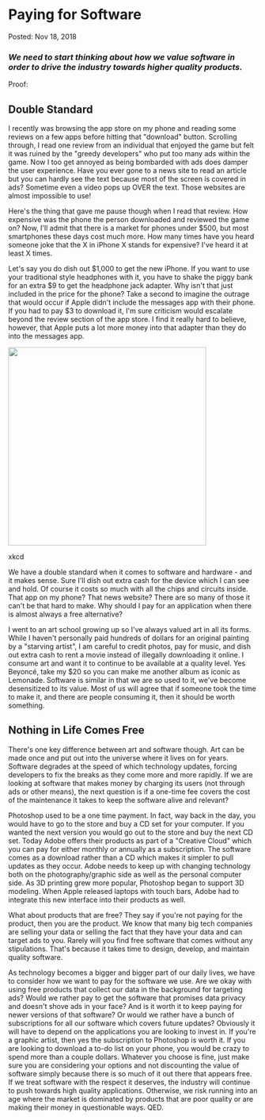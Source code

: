 <h1>Paying for Software</h1>
<span class="post-meta">Posted: Nov 18, 2018</span>
<h3><i>We need to start thinking about how we value software in order to drive the industry towards higher quality products.</i></h3>

Proof:

## Double Standard

I recently was browsing the app store on my phone and reading some reviews on a few apps before hitting that "download" button. Scrolling through, I read one review from an individual that enjoyed the game but felt it was ruined by the "greedy developers" who put too many ads within the game. Now I too get annoyed as being bombarded with ads does damper the user experience. Have you ever gone to a news site to read an article but you can hardly see the text because most of the screen is covered in ads? Sometime even a video pops up OVER the text. Those websites are almost impossible to use!

Here's the thing that gave me pause though when I read that review. How expensive was the phone the person downloaded and reviewed the game on? Now, I'll admit that there is a market for phones under $500, but most smartphones these days cost much more. How many times have you heard someone joke that the X in iPhone X stands for expensive? I've heard it at least X times.

Let's say you do dish out $1,000 to get the new iPhone. If you want to use your traditional style headphones with it, you have to shake the piggy bank for an extra $9 to get the headphone jack adapter. Why isn't that just included in the price for the phone? Take a second to imagine the outrage that would occur if Apple didn't include the messages app with their phone. If you had to pay $3 to download it, I'm sure criticism would escalate beyond the review section of the app store. I find it really hard to believe, however, that Apple puts a lot more money into that adapter than they do into the messages app.

<img class="post-gif" style="width:400px;height:400px" src="https://imgs.xkcd.com/comics/xkcd_phone_4.png"/>
<p class="img-caption">xkcd</p>

We have a double standard when it comes to software and hardware - and it makes sense. Sure I'll dish out extra cash for the device which I can see and hold. Of course it costs so much with all the chips and circuits inside. That app on my phone? That news website? There are so many of those it can't be that hard to make. Why should I pay for an application when there is almost always a free alternative?

I went to an art school growing up so I've always valued art in all its forms. While I haven't personally paid hundreds of dollars for an original painting by a "starving artist", I am careful to credit photos, pay for music, and dish out extra cash to rent a movie instead of illegally downloading it online. I consume art and want it to continue to be available at a quality level. Yes Beyoncé, take my $20 so you can make me another album as iconic as Lemonade. Software is similar in that we are so used to it, we've become desensitized to its value. Most of us will agree that if someone took the time to make it, and there are people consuming it, then it should be worth something.

## Nothing in Life Comes Free

There's one key difference between art and software though. Art can be made once and put out into the universe where it lives on for years. Software degrades at the speed of which technology updates, forcing developers to fix the breaks as they come more and more rapidly. If we are looking at software that makes money by charging its users (not through ads or other means), the next question is if a one-time fee covers the cost of the maintenance it takes to keep the software alive and relevant?

Photoshop used to be a one time payment. In fact, way back in the day, you would have to go to the store and buy a CD set for your computer. If you wanted the next version you would go out to the store and buy the next CD set. Today Adobe offers their products as part of a "Creative Cloud" which you can pay for either monthly or annually as a subscription. The software comes as a download rather than a CD which makes it simpler to pull updates as they occur. Adobe needs to keep up with changing technology both on the photography/graphic side as well as the personal computer side. As 3D printing grew more popular, Photoshop began to support 3D modeling. When Apple released laptops with touch bars, Adobe had to integrate this new interface into their products as well.

What about products that are free? They say if you're not paying for the product, then you are the product. We know that many big tech companies are selling your data or selling the fact that they have your data and can target ads to you. Rarely will you find free software that comes without any stipulations. That's because it takes time to design, develop, and maintain quality software.

As technology becomes a bigger and bigger part of our daily lives, we have to consider how we want to pay for the software we use. Are we okay with using free products that collect our data in the background for targeting ads? Would we rather pay to get the software that promises data privacy and doesn't shove ads in your face? And is it worth it to keep paying for newer versions of that software? Or would we rather have a bunch of subscriptions for all our software which covers future updates? Obviously it will have to depend on the applications you are looking to invest in. If you're a graphic artist, then yes the subscription to Photoshop is worth it. If you are looking to download a to-do list on your phone, you would be crazy to spend more than a couple dollars. Whatever you choose is fine, just make sure you are considering your options and not discounting the value of software simply because there is so much of it out there that appears free. If we treat software with the respect it deserves, the industry will continue to push towards high quality applications. Otherwise, we risk running into an age where the market is dominated by products that are poor quality or are making their money in questionable ways. QED.
